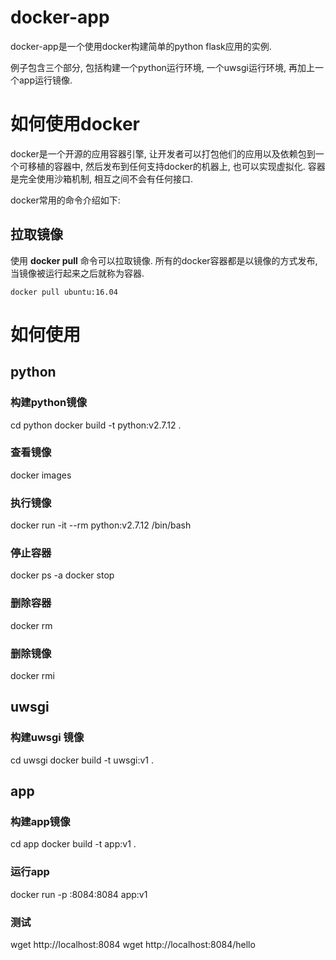 # docker-app

docker-app是一个使用docker构建简单的python flask应用的实例.

例子包含三个部分, 包括构建一个python运行环境, 一个uwsgi运行环境, 再加上一个app运行镜像.

# 如何使用docker

docker是一个开源的应用容器引擎, 让开发者可以打包他们的应用以及依赖包到一个可移植的容器中, 然后发布到任何支持docker的机器上, 也可以实现虚拟化. 容器是完全使用沙箱机制, 相互之间不会有任何接口.

docker常用的命令介绍如下:

## 拉取镜像 ##

使用 **docker pull** 命令可以拉取镜像. 所有的docker容器都是以镜像的方式发布, 当镜像被运行起来之后就称为容器.

`
docker pull ubuntu:16.04
`


# 如何使用

## python

### 构建python镜像

cd python
docker build -t python:v2.7.12 .

### 查看镜像

docker images

### 执行镜像

docker run -it --rm python:v2.7.12 /bin/bash

### 停止容器

docker ps -a
docker stop <container id>

### 删除容器

docker rm <container id>

### 删除镜像

docker rmi <image id>

## uwsgi

### 构建uwsgi 镜像

cd uwsgi
docker build -t uwsgi:v1 .

## app

### 构建app镜像

cd app
docker build -t app:v1 .

### 运行app

docker run -p :8084:8084 app:v1

### 测试

wget http://localhost:8084
wget http://localhost:8084/hello
